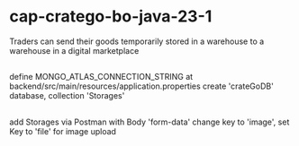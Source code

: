 # cap-cratego-bo-java-23-1
Traders can send their goods temporarily stored in a warehouse to a warehouse in a digital marketplace
##
define MONGO_ATLAS_CONNECTION_STRING at backend/src/main/resources/application.properties
create 'crateGoDB' database, collection 'Storages'
##
add Storages via Postman with Body 'form-data'
change key to 'image', set Key to 'file' for image upload